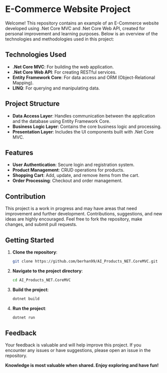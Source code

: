 # E-Commerce Website Project

Welcome! This repository contains an example of an E-Commerce website developed using .Net Core MVC and .Net Core Web API, created for personal improvement and learning purposes. Below is an overview of the technologies and methodologies used in this project:

## Technologies Used
- **.Net Core MVC**: For building the web application.
- **.Net Core Web API**: For creating RESTful services.
- **Entity Framework Core**: For data access and ORM (Object-Relational Mapping).
- **LINQ**: For querying and manipulating data.

## Project Structure
- **Data Access Layer**: Handles communication between the application and the database using Entity Framework Core.
- **Business Logic Layer**: Contains the core business logic and processing.
- **Presentation Layer**: Includes the UI components built with .Net Core MVC.

## Features
- **User Authentication**: Secure login and registration system.
- **Product Management**: CRUD operations for products.
- **Shopping Cart**: Add, update, and remove items from the cart.
- **Order Processing**: Checkout and order management.

## Contribution
This project is a work in progress and may have areas that need improvement and further development. Contributions, suggestions, and new ideas are highly encouraged. Feel free to fork the repository, make changes, and submit pull requests. 

## Getting Started
1. **Clone the repository**:
    ```bash
    git clone https://github.com/berhan99/AI_Products_NET.CoreMVC.git
    ```
2. **Navigate to the project directory**:
    ```bash
    cd AI_Products_NET.CoreMVC
    ```
3. **Build the project**:
    ```bash
    dotnet build
    ```
4. **Run the project**:
    ```bash
    dotnet run
    ```

## Feedback
Your feedback is valuable and will help improve this project. If you encounter any issues or have suggestions, please open an issue in the repository.

**Knowledge is most valuable when shared. Enjoy exploring and have fun!**
